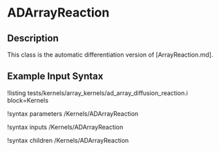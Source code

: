 # ADArrayReaction

## Description

This class is the automatic differentiation version of [ArrayReaction.md].

## Example Input Syntax

!listing tests/kernels/array_kernels/ad_array_diffusion_reaction.i block=Kernels

!syntax parameters /Kernels/ADArrayReaction

!syntax inputs /Kernels/ADArrayReaction

!syntax children /Kernels/ADArrayReaction
